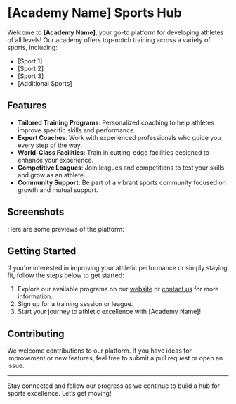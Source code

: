 # [Academy Name] Sports Hub

Welcome to **[Academy Name]**, your go-to platform for developing athletes of all levels! Our academy offers top-notch training across a variety of sports, including:

- [Sport 1]
- [Sport 2]
- [Sport 3]
- [Additional Sports]

## Features

- **Tailored Training Programs**: Personalized coaching to help athletes improve specific skills and performance.
- **Expert Coaches**: Work with experienced professionals who guide you every step of the way.
- **World-Class Facilities**: Train in cutting-edge facilities designed to enhance your experience.
- **Competitive Leagues**: Join leagues and competitions to test your skills and grow as an athlete.
- **Community Support**: Be part of a vibrant sports community focused on growth and mutual support.

## Screenshots

Here are some previews of the platform:



## Getting Started

If you're interested in improving your athletic performance or simply staying fit, follow the steps below to get started:

1. Explore our available programs on our [website](#) or [contact us](#) for more information.
2. Sign up for a training session or league.
3. Start your journey to athletic excellence with [Academy Name]!

## Contributing

We welcome contributions to our platform. If you have ideas for improvement or new features, feel free to submit a pull request or open an issue.

---

Stay connected and follow our progress as we continue to build a hub for sports excellence. Let’s get moving!
